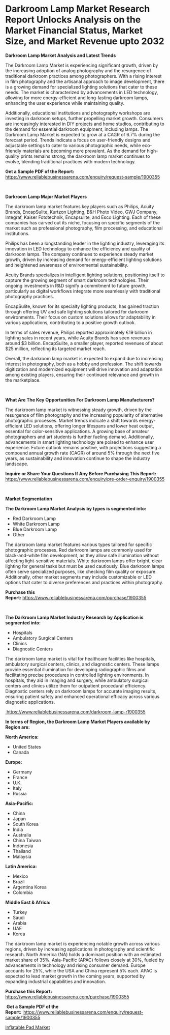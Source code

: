 <p><h1>Darkroom Lamp Market Research Report Unlocks Analysis on the Market Financial Status, Market Size, and Market Revenue upto 2032</h1></p><p><strong>Darkroom Lamp Market Analysis and Latest Trends</strong></p>
<p><p>The Darkroom Lamp Market is experiencing significant growth, driven by the increasing adoption of analog photography and the resurgence of traditional darkroom practices among photographers. With a rising interest in film photography and the artisanal approach to image development, there is a growing demand for specialized lighting solutions that cater to these needs. The market is characterized by advancements in LED technology, allowing for more energy-efficient and long-lasting darkroom lamps, enhancing the user experience while maintaining quality.</p><p>Additionally, educational institutions and photography workshops are investing in darkroom setups, further propelling market growth. Consumers are increasingly interested in DIY projects and home studios, contributing to the demand for essential darkroom equipment, including lamps. The Darkroom Lamp Market is expected to grow at a CAGR of 6.7% during the forecast period. Trends indicate a focus on user-friendly designs and adjustable settings to cater to various photographic needs, while eco-friendly materials are becoming more prevalent. As the demand for high-quality prints remains strong, the darkroom lamp market continues to evolve, blending traditional practices with modern technology.</p></p>
<p><strong>Get a Sample PDF of the Report:&nbsp;</strong> <a href="https://www.reliablebusinessarena.com/enquiry/request-sample/1900355?utm_campaign=2322&utm_medium=2&utm_source=Github&utm_content=ia&utm_term=09022025&utm_id=darkroom-lamp">https://www.reliablebusinessarena.com/enquiry/request-sample/1900355</a></p>
<p>&nbsp;</p>
<p><strong>Darkroom Lamp Major Market Players</strong></p>
<p><p>The darkroom lamp market features key players such as Philips, Acuity Brands, EncapSulite, Kurtzon Lighting, B&H Photo Video, GWJ Company, Integraf, Kaiser Fototechnik, Encapsulite, and Esco Lighting. Each of these companies has carved out its niche, focusing on specific segments of the market such as professional photography, film processing, and educational institutions.</p><p>Philips has been a longstanding leader in the lighting industry, leveraging its innovation in LED technology to enhance the efficiency and quality of darkroom lamps. The company continues to experience steady market growth, driven by increasing demand for energy-efficient lighting solutions and heightened awareness of environmental sustainability.</p><p>Acuity Brands specializes in intelligent lighting solutions, positioning itself to capture the growing segment of smart darkroom technologies. Their ongoing investments in R&D signify a commitment to future growth, particularly as digital workflows integrate more seamlessly with traditional photography practices.</p><p>EncapSulite, known for its specialty lighting products, has gained traction through offering UV and safe lighting solutions tailored for darkroom environments. Their focus on custom solutions allows for adaptability in various applications, contributing to a positive growth outlook.</p><p>In terms of sales revenue, Philips reported approximately €19 billion in lighting sales in recent years, while Acuity Brands has seen revenues around $3 billion. EncapSulite, a smaller player, reported revenues of about $25 million, reflecting its targeted market reach.</p><p>Overall, the darkroom lamp market is expected to expand due to increasing interest in photography, both as a hobby and profession. The shift towards digitization and modernized equipment will drive innovation and adaptation among existing players, ensuring their continued relevance and growth in the marketplace.</p></p>
<p>&nbsp;</p>
<p><strong>What Are The Key Opportunities For Darkroom Lamp Manufacturers?</strong></p>
<p><p>The darkroom lamp market is witnessing steady growth, driven by the resurgence of film photography and the increasing popularity of alternative photographic processes. Market trends indicate a shift towards energy-efficient LED solutions, offering longer lifespans and lower heat output, essential for color-sensitive applications. A growing base of amateur photographers and art students is further fueling demand. Additionally, advancements in smart lighting technology are poised to enhance user experience. Future outlook remains positive, with projections suggesting a compound annual growth rate (CAGR) of around 5% through the next five years, as sustainability and innovation continue to shape the industry landscape.</p></p>
<p><strong>Inquire or Share Your Questions If Any Before Purchasing This Report:</strong> <a href="https://www.reliablebusinessarena.com/enquiry/pre-order-enquiry/1900355?utm_campaign=2322&utm_medium=2&utm_source=Github&utm_content=ia&utm_term=09022025&utm_id=darkroom-lamp">https://www.reliablebusinessarena.com/enquiry/pre-order-enquiry/1900355</a></p>
<p>&nbsp;</p>
<p><strong>Market Segmentation</strong></p>
<p><strong>The Darkroom Lamp Market Analysis by types is segmented into:</strong></p>
<p><ul><li>Red Darkroom Lamp</li><li>White Darkroom Lamp</li><li>Blue Darkroom Lamp</li><li>Other</li></ul></p>
<p><p>The darkroom lamp market features various types tailored for specific photographic processes. Red darkroom lamps are commonly used for black-and-white film development, as they allow safe illumination without affecting light-sensitive materials. White darkroom lamps offer bright, clear lighting for general tasks but must be used cautiously. Blue darkroom lamps often serve specialized purposes, like checking film quality or exposure. Additionally, other market segments may include customizable or LED options that cater to diverse preferences and practices within photography.</p></p>
<p><strong>Purchase this Report:&nbsp;</strong><a href="https://www.reliablebusinessarena.com/purchase/1900355?utm_campaign=2322&utm_medium=2&utm_source=Github&utm_content=ia&utm_term=09022025&utm_id=darkroom-lamp">https://www.reliablebusinessarena.com/purchase/1900355</a></p>
<p>&nbsp;</p>
<p><strong>The Darkroom Lamp Market Industry Research by Application is segmented into:</strong></p>
<p><ul><li>Hospitals</li><li>Ambulatory Surgical Centers</li><li>Clinics</li><li>Diagnostic Centers</li></ul></p>
<p><p>The darkroom lamp market is vital for healthcare facilities like hospitals, ambulatory surgical centers, clinics, and diagnostic centers. These lamps provide essential illumination for developing radiographic films and facilitating precise procedures in controlled lighting environments. In hospitals, they aid in imaging and surgery, while ambulatory surgical centers and clinics utilize them for outpatient procedural efficiency. Diagnostic centers rely on darkroom lamps for accurate imaging results, ensuring patient safety and enhanced operational efficacy across various diagnostic applications.</p></p>
<p><a href="https://www.reliablebusinessarena.com/darkroom-lamp-r1900355?utm_campaign=2322&utm_medium=2&utm_source=Github&utm_content=ia&utm_term=09022025&utm_id=darkroom-lamp">&nbsp;https://www.reliablebusinessarena.com/darkroom-lamp-r1900355</a></p>
<p><strong>In terms of Region, the Darkroom Lamp Market Players available by Region are:</strong></p>
<p>
    <p> <strong> North America: </strong>
        <ul>
            <li>United States</li>
            <li>Canada</li>
        </ul>
        </p> 
    <p> <strong> Europe: </strong>
        <ul>
            <li>Germany</li>
            <li>France</li>
            <li>U.K.</li>
            <li>Italy</li>
            <li>Russia</li>
        </ul>
        </p> 
    <p> <strong> Asia-Pacific: </strong>
        <ul>
            <li>China</li>
            <li>Japan</li>
            <li>South Korea</li>
            <li>India</li>
            <li>Australia</li>
            <li>China Taiwan</li>
            <li>Indonesia</li>
            <li>Thailand</li>
            <li>Malaysia</li>
        </ul>
        </p> 
    <p> <strong> Latin America: </strong>
        <ul>
            <li>Mexico</li>
            <li>Brazil</li>
            <li>Argentina Korea</li>
            <li>Colombia</li>
        </ul>
        </p> 
    <p> <strong> Middle East & Africa: </strong>
        <ul>
            <li>Turkey</li>
            <li>Saudi</li>
            <li>Arabia</li>
            <li>UAE</li>
            <li>Korea</li>
        </ul>
    </p>
    </p>
<p><p>The darkroom lamp market is experiencing notable growth across various regions, driven by increasing applications in photography and scientific research. North America (NA) holds a dominant position with an estimated market share of 35%. Asia-Pacific (APAC) follows closely at 30%, fueled by advancements in technology and rising consumer demand. Europe accounts for 25%, while the USA and China represent 5% each. APAC is expected to lead market growth in the coming years, supported by expanding industrial capabilities and innovation.</p></p>
<p><strong>Purchase this Report: </strong><a href="https://www.reliablebusinessarena.com/purchase/1900355?utm_campaign=2322&utm_medium=2&utm_source=Github&utm_content=ia&utm_term=09022025&utm_id=darkroom-lamp">https://www.reliablebusinessarena.com/purchase/1900355</a></p>
<p>&nbsp;<strong>Get a Sample PDF of the Report:&nbsp;&nbsp;</strong><a href="https://www.reliablebusinessarena.com/enquiry/request-sample/1900355?utm_campaign=2322&utm_medium=2&utm_source=Github&utm_content=ia&utm_term=09022025&utm_id=darkroom-lamp">https://www.reliablebusinessarena.com/enquiry/request-sample/1900355</a></p>
<p><strong></strong></p>
<p><p><a href="https://github.com/birnbaumbulah0/Market-Research-Report-List-1/blob/main/inflatable-pad-market.md?utm_campaign=2322&utm_medium=2&utm_source=Github&utm_content=ia&utm_term=09022025&utm_id=darkroom-lamp">Inflatable Pad Market</a></p></p>